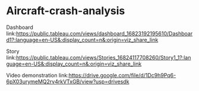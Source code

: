 # Aircraft-crash-analysis

Dashboard link:https://public.tableau.com/views/dashboard_16823192195610/Dashboard1?:language=en-US&:display_count=n&:origin=viz_share_link 


Story link:https://public.tableau.com/views/Stories_16824117708260/Story1_1?:language=en-US&:display_count=n&:origin=viz_share_link


Video demonstration link:https://drive.google.com/file/d/1Dc9h9Pq6-6pX03urymeMQ2rv4rkVTxGB/view?usp=drivesdk

